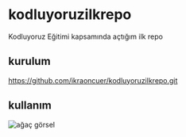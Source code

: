 # kodluyoruzilkrepo
Kodluyoruz Eğitimi kapsamında açtığım ilk repo
## kurulum
https://github.com/ikraoncuer/kodluyoruzilkrepo.git

## kullanım
![ağaç görsel](https://upload.wikimedia.org/wikipedia/commons/thumb/e/eb/Ash_Tree_-_geograph.org.uk_-_590710.jpg/220px-Ash_Tree_-_geograph.org.uk_-_590710.jpg)

